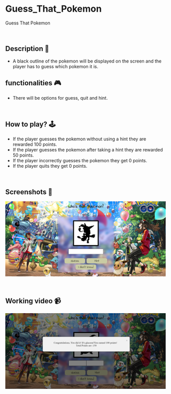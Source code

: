 # Guess_That_Pokemon
Guess That Pokemon

<br>

## **Description 📃**
- A black outline of the pokemon will be displayed on the screen and the player has to guess which pokemon it is.


## **functionalities 🎮**
- There will be options for guess, quit and hint.
<br>

## **How to play? 🕹️**
- If the player guesses the pokemon without using a hint they are rewarded 100 points.
- If the player guesses the pokemon after taking a hint they are rewarded 50 points.
- If the player incorrectly guesses the pokemon they get 0 points.
- If the player quits they get 0 points.

<br>

## **Screenshots 📸**
![Guess That Pokemon](./assets/pokemon1.png)

<br>

## **Working video 📹**
<!-- add your working video over here -->
![Guess That Pokemon](./assets/pokemon3.png)